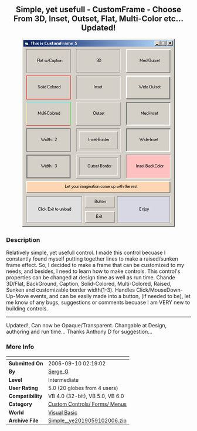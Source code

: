 ﻿<div align="center">

## Simple, yet usefull \- CustomFrame \- Choose From 3D, Inset, Outset, Flat, Multi\-Color etc\.\.\. Updated\!

<img src="PIC2006971945127920.jpg">
</div>

### Description

Relatively simple, yet usefull control. I made this control becuase I constantly found myself putting together lines to make a raised/sunken frame effect. So, I decided to make a frame that can be customized to my needs, and besides, I need to learn how to make controls. This control's properties can be changed at design time as well as run time. Chande 3D/Flat, BackGround, Caption, Solid-Colored, Multi-Colored, Raised, Sunken and customizable border width(1-3). Handles Click/MouseDown-Up-Move events, and can be easily made into a button, (if needed to be), let me know of any bugs, suggestions or comments becuase I am VERY new to building controls.

----

Updated!, Can now be Opaque/Transparent. Changable at Design, authoring and run time... Thanks Anthony D for suggestion...
 
### More Info
 


<span>             |<span>
---                |---
**Submitted On**   |2006-09-10 02:19:02
**By**             |[Serge\_G](https://github.com/Planet-Source-Code/PSCIndex/blob/master/ByAuthor/serge-g.md)
**Level**          |Intermediate
**User Rating**    |5.0 (20 globes from 4 users)
**Compatibility**  |VB 4\.0 \(32\-bit\), VB 5\.0, VB 6\.0
**Category**       |[Custom Controls/ Forms/  Menus](https://github.com/Planet-Source-Code/PSCIndex/blob/master/ByCategory/custom-controls-forms-menus__1-4.md)
**World**          |[Visual Basic](https://github.com/Planet-Source-Code/PSCIndex/blob/master/ByWorld/visual-basic.md)
**Archive File**   |[Simple\_\_ye2019059102006\.zip](https://github.com/Planet-Source-Code/serge-g-simple-yet-usefull-customframe-choose-from-3d-inset-outset-flat-multi-color-etc-up__1-66491/archive/master.zip)








